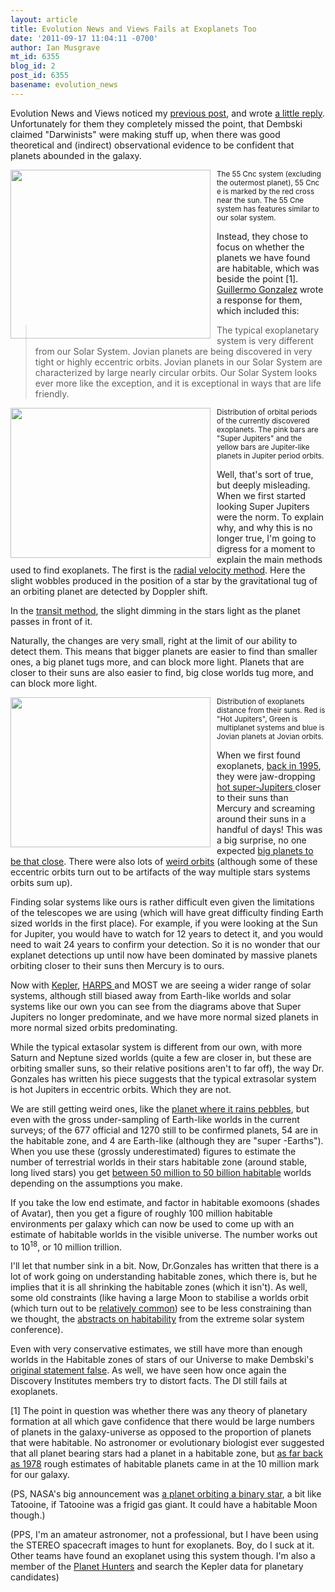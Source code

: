 ```yaml
---
layout: article
title: Evolution News and Views Fails at Exoplanets Too
date: '2011-09-17 11:04:11 -0700'
author: Ian Musgrave
mt_id: 6355
blog_id: 2
post_id: 6355
basename: evolution_news
---
```

Evolution News and Views noticed my [previous post](http://pandasthumb.org/archives/2011/09/the-discovery-i-11.html), and wrote [a little reply](http://www.evolutionnews.org/2011/09/among_darwin_advocates_prematu050871.html). Unfortunately for them they completely missed the point, that Dembski claimed "Darwinists" were making stuff up, when there was good theoretical and (indirect) observational evidence to be confident that planets abounded in the galaxy.

[<img src="http://1.bp.blogspot.com/-AZutmSU_fWs/Tb_1KO9Df2I/AAAAAAAADTQ/ZLtTCM1YKmg/s320/55Canc_system.jpg" alt="" style="float: left; margin: 0pt 10px 10px 0pt; cursor: pointer; width: 320px; height: 270px;" />](http://1.bp.blogspot.com/-AZutmSU_fWs/Tb_1KO9Df2I/AAAAAAAADTQ/ZLtTCM1YKmg/s1600/55Canc_system.jpg)<small>The 55 Cnc system (excluding the outermost planet), 55 Cnc e is marked by the red cross near the sun. The 55 Cne system has features similar to our solar system.</small>

Instead, they chose to focus on whether the planets we have found are habitable, which was beside the point \[1\]. [Guillermo Gonzalez](http://www.talkreason.org/articles/Avalos.cfm) wrote  a response for them, which included this:

> The typical exoplanetary system is very different from our Solar System. Jovian planets are being discovered in very tight or highly eccentric orbits. Jovian planets in our Solar System are characterized by large nearly circular orbits. Our Solar System looks ever more like the exception, and it is exceptional in ways that are life friendly.


[<img src="http://4.bp.blogspot.com/-1mRwQB8NXDo/TnSiynOX4jI/AAAAAAAAD60/4zOQw8yvHSI/s320/Exoplanet_Mass-Distribution.png" alt="" style="float:left; margin:0 10px 10px 0;cursor:pointer; cursor:hand;width: 320px; height: 240px;" />](http://4.bp.blogspot.com/-1mRwQB8NXDo/TnSiynOX4jI/AAAAAAAAD60/4zOQw8yvHSI/s1600/Exoplanet_Mass-Distribution.png)<small>Distribution of orbital periods of the currently discovered exoplanets. The pink bars are "Super Jupiters" and the yellow bars are Jupiter-like planets in Jupiter period orbits.</small>

Well, that's sort of true, but deeply misleading. When we first started looking Super Jupiters were the norm. To explain why, and why this is no longer true, I'm going to digress for a moment to explain the main methods used to find exoplanets. The first is the [radial velocity method](http://en.wikipedia.org/wiki/Radial_velocity). Here the slight wobbles produced in the position of a star by the gravitational tug of an orbiting planet are detected by Doppler shift.

In the [transit method](http://en.wikipedia.org/wiki/Transit_method#Transit_method), the slight dimming in the stars light as the planet passes in front of it.

Naturally, the changes are very small, right at the limit of our ability to detect them. This means that bigger planets are easier to find than smaller ones, a big planet tugs more, and can block more light.  Planets that are closer to their suns are also easier to find, big close worlds tug more, and can block more light.

[<img src="http://3.bp.blogspot.com/-QajJghvZe7w/TnSiJtvW0qI/AAAAAAAAD6s/fiu28q1Ai6w/s320/Exoplanet-Orbit-Distribution.png" alt="" style="float:left; margin:0 10px 10px 0;cursor:pointer; cursor:hand;width: 320px; height: 240px;" />](http://3.bp.blogspot.com/-QajJghvZe7w/TnSiJtvW0qI/AAAAAAAAD6s/fiu28q1Ai6w/s1600/Exoplanet-Orbit-Distribution.png)<small>Distribution of exoplanets distance from their suns. Red is "Hot Jupiters", Green is multiplanet systems and blue is Jovian planets at Jovian orbits.</small> 

When we first found exoplanets, [back in 1995](http://en.wikipedia.org/wiki/51_Pegasi#Planetary_system), they were jaw-dropping [hot super-Jupiters ](http://astroblogger.blogspot.com/2009/08/wasp-18b-red-hot-planet-of-doom.html)closer to their suns than Mercury and screaming around their suns in a handful of days! This was a big surprise, no one expected [big planets to be that close](http://en.wikipedia.org/wiki/Planetary_migration). There were also lots of [weird orbits](http://astroblogger.blogspot.com/2009/12/earth-like-world-around-sun-like-star.html) (although some of these eccentric orbits turn out to be artifacts of the way multiple stars systems orbits sum up).

Finding solar systems like ours is rather difficult even given the limitations of the telescopes we are using (which will have great difficulty finding Earth sized worlds in the first place). For example, if you were  looking at the Sun for Jupiter, you would have  to watch for 12 years to  detect it, and you would need to wait 24  years to confirm your  detection. So it is no wonder that our explanet  detections up until now  have been dominated by massive planets orbiting  closer to their suns  then Mercury is to ours.

Now with [Kepler](http://kepler.nasa.gov/), [HARPS ](http://www.blogger.com/HARPS)and MOST we are seeing a wider range of solar systems, although still biased away from Earth-like worlds and solar systems like our own you can see from the diagrams above that Super Jupiters no longer predominate, and we have more normal sized planets in more normal sized orbits predominating.

While the typical extasolar system is different from our own, with more Saturn and Neptune sized worlds (quite a few are closer in, but these are orbiting smaller suns, so their relative positions aren't to far off), the way Dr. Gonzales has written his piece suggests that the typical extrasolar system is hot Jupiters in eccentric orbits. Which they are not.

We are still getting weird ones, like the [planet where it rains pebbles](http://astroblogger.blogspot.com/2011/01/kepler-finds-magma-planet.html),  but even with the gross under-sampling of Earth-like worlds in the  current surveys; of the 677 official and 1270 still to be confirmed  planets, 54 are in the habitable zone, and 4 are Earth-like (although  they are "super -Earths"). When you use these (grossly underestimated) figures  to estimate the number of terrestrial worlds in their stars habitable zone (around stable, long lived stars) you get [between 50 million to 50 billion habitable](http://www.centauri-dreams.org/?p=11625) worlds depending on the assumptions you make.

If you take the low end estimate, and factor in habitable exomoons (shades of Avatar), then you get a figure of roughly 100 million habitable environments per galaxy which can  now be used to come up with an estimate of habitable worlds in the visible  universe. The number works out to 10<sup>18</sup>, or 10 million trillion.

I'll let that number sink in a bit. Now, Dr.Gonzales has written that there is a lot of work going on understanding habitable zones, which there is, but he implies that it is all shrinking the habitable zones (which it isn't). As well, some old constraints (like having a large Moon to stabilise a worlds orbit (which turn out to be [relatively common](http://www.onorbit.com/node/3852?utm_source=feedburner&amp;utm_medium=feed&amp;utm_campaign=Feed%3A+OnOrbit+%28On+Orbit+-+Social+Space+News+and+Networking%29&amp;utm_content=Google+International)) see to be less constraining than we thought, the [abstracts on habitability](http://ciera.northwestern.edu/Jackson2011/JPG/Extreme%20Solar%20System%20II%20Abstracts.pdf) from the extreme solar system conference).

Even with very conservative estimates, we still have more than enough worlds in the Habitable zones of stars of our Universe to make Dembski's [original statement false](http://astroblogger.blogspot.com/2011/09/discovery-institute-fails-at-exoplanets.html). As well, we have seen how  once again the Discovery Institutes members try to distort facts. The DI still fails at exoplanets.

\[1\] The point in question was whether there was any theory of planetary formation at all which gave confidence that there would be large numbers of planets in the galaxy-universe as opposed to the proportion of planets that were habitable. No astronomer or evolutionary biologist ever suggested that all planet bearing stars had a planet in a habitable zone, but [as far back as 1978](http://www.centauri-dreams.org/?p=11625) rough estimates of habitable planets came in at the 10 million mark for our galaxy. 

(PS, NASA's big announcement was [a planet orbiting a binary star](http://astroblogger.blogspot.com/2011/09/kepler-finds-world-with-twin-suns.html), a bit like Tatooine, if Tatooine was a frigid gas giant. It could have a habitable Moon though.)

(PPS, I'm an amateur astronomer, not a professional, but I have been using the STEREO spacecraft images to hunt for exoplanets. Boy, do I suck at it. Other teams have found an exoplanet using this system though. I'm also a member of the [Planet Hunters](http://www.planethunters.org/) and search the Kepler data for planetary candidates)

